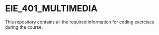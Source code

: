 # EIE_401_MULTIMEDIA
This repository contains all the required information for coding exercises during the course.
